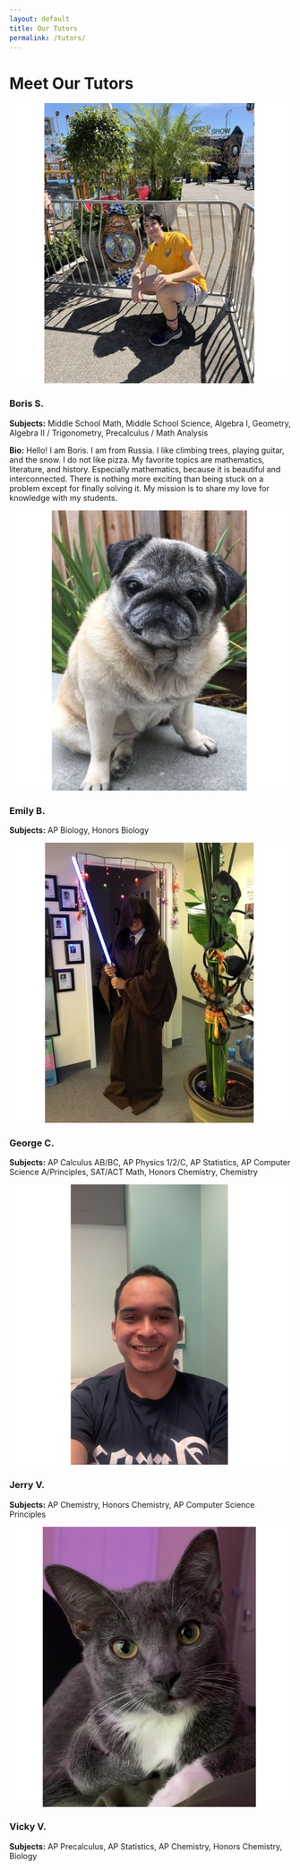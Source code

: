 ```yaml
---
layout: default
title: Our Tutors
permalink: /tutors/
---
```


# Meet Our Tutors

<div class="tutor-profile">
    <img src="/assets/images/boris-shapoval.jpg" alt="Boris S. - Math & Science Specialist" class="tutor-image">
    <div class="tutor-info">
        <h3>Boris S.</h3>
        <p><strong>Subjects:</strong> Middle School Math, Middle School Science, Algebra I, Geometry, Algebra II / Trigonometry, Precalculus / Math Analysis</p>
        <p><strong>Bio:</strong> Hello! I am Boris. I am from Russia. I like climbing trees, playing guitar, and the snow. I do not like pizza. My favorite topics are mathematics, literature, and history. Especially mathematics, because it is beautiful and interconnected. There is nothing more exciting than being stuck on a problem except for finally solving it. My mission is to share my love for knowledge with my students.</p>
    </div>
</div>

<div class="tutor-profile">
    <img src="/assets/images/emily-bryant.jpg" alt="Emily B. - Biology Specialist" class="tutor-image">
    <div class="tutor-info">
        <h3>Emily B.</h3>
        <p><strong>Subjects:</strong> AP Biology, Honors Biology</p>
    </div>
</div>

<div class="tutor-profile">
    <img src="/assets/images/george-chumbipuma.jpg" alt="George C. - Math & CS Specialist" class="tutor-image">
    <div class="tutor-info">
        <h3>George C.</h3>
        <p><strong>Subjects:</strong> AP Calculus AB/BC, AP Physics 1/2/C, AP Statistics, AP Computer Science A/Principles, SAT/ACT Math, Honors Chemistry, Chemistry</p>
    </div>
</div>

<div class="tutor-profile">
    <img src="/assets/images/jerry-villalobos.jpg" alt="Jerry V. - Chemistry Specialist" class="tutor-image">
    <div class="tutor-info">
        <h3>Jerry V.</h3>
        <p><strong>Subjects:</strong> AP Chemistry, Honors Chemistry, AP Computer Science Principles</p>
    </div>
</div>

<!-- <div class="tutor-profile">
    <img src="/assets/images/lourdes-morales.jpg" alt="Lourdes M. - Spanish Specialist" class="tutor-image">
    <div class="tutor-info">
        <h3>Lourdes M.</h3>
        <p><strong>Subjects:</strong> Honors Spanish, AP Spanish Language</p>
    </div>
</div> -->

<div class="tutor-profile">
    <img src="/assets/images/vicky-villalobos.jpg" alt="Vicky Villalobos - Science & Math Specialist" class="tutor-image">
    <div class="tutor-info">
        <h3>Vicky V.</h3>
        <p><strong>Subjects:</strong> AP Precalculus, AP Statistics, AP Chemistry, Honors Chemistry, Biology</p>
    </div>
</div>